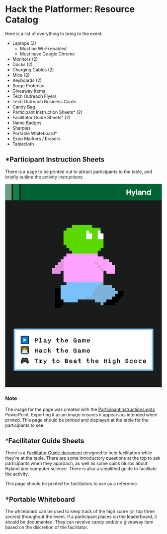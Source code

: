# Hack the Platformer: Resource Catalog
Here is a list of everything to bring to the event:

- Laptops (2)  
    - Must be Wi-Fi enabled
    - Must have Google Chrome
- Monitors (2)
- Docks (2)
- Charging Cables (2)
- Mice (2)
- Keyboards (2)
- Surge Protector
- Giveaway Items
- Tech Outreach Flyers
- Tech Outreach Business Cards
- Candy Bag
- Participant Instruction Sheets* (2)
- Facilitator Guide Sheets^ (2)
- Name Badges
- Sharpies
- Portable Whiteboard†
- Expo Markers / Erasers
- Tablecloth

## *Participant Instruction Sheets
There is a page to be printed out to attract participants to the table, and briefly outline the activity instructions:

![](./ParticipantInstructionsSheet.png)

### Note
The image for the page was created with the [ParticipantInstructions.pptx](ParticipantInstructions.pptx) PowerPoint. Exporting it as an image ensures it appears as intended when printed. This page should be printed and displayed at the table for the participants to see.

## ^Facilitator Guide Sheets
There is a [Facilitator Guide document](FacilitatorGuideSheet.docx) designed to help facilitators while they're at the table. There are some introductory questions at the top to ask participants when they approach, as well as some quick blurbs about Hyland and computer science. There is also a simplified guide to facilitate the activity.

This page should be printed for facilitators to use as a reference.

## †Portable Whiteboard
The whiteboard can be used to keep track of the high score (or top three scores) throughout the event. If a participant places on the leaderboard, it should be documented. They can receive candy and/or a giveaway item based on the discretion of the facilitator.
